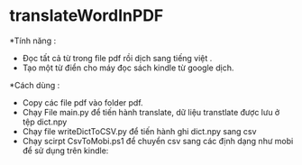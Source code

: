 # translateWordInPDF
*Tính năng :
- Đọc tất cả từ trong file pdf rồi dịch sang tiếng việt . 
- Tạo một từ điển cho máy đọc sách kindle từ google dịch.

*Cách dùng : 
- Copy các file pdf vào folder pdf. 
- Chạy File main.py để tiến hành translate, dữ liệu transtlate được lưu ở tệp dict.npy
- Chạy file writeDictToCSV.py để tiến hành ghi dict.npy sang csv
- Chạy scirpt CsvToMobi.ps1 để chuyển csv sang các định dạng như mobi để sử dụng trên kindle:

